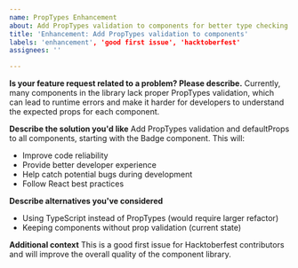```yaml
---
name: PropTypes Enhancement
about: Add PropTypes validation to components for better type checking
title: 'Enhancement: Add PropTypes validation to components'
labels: 'enhancement', 'good first issue', 'hacktoberfest'
assignees: ''

---
```


**Is your feature request related to a problem? Please describe.**
Currently, many components in the library lack proper PropTypes validation, which can lead to runtime errors and make it harder for developers to understand the expected props for each component.

**Describe the solution you'd like**
Add PropTypes validation and defaultProps to all components, starting with the Badge component. This will:
- Improve code reliability
- Provide better developer experience
- Help catch potential bugs during development
- Follow React best practices

**Describe alternatives you've considered**
- Using TypeScript instead of PropTypes (would require larger refactor)
- Keeping components without prop validation (current state)

**Additional context**
This is a good first issue for Hacktoberfest contributors and will improve the overall quality of the component library.